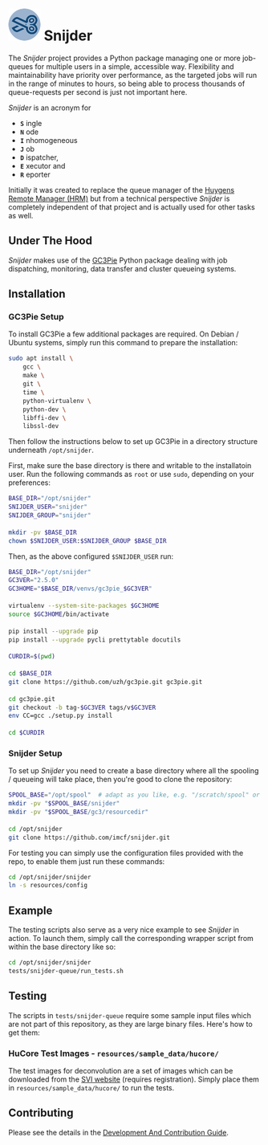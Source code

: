 # ![Snijder logo][img_snijder_logo] Snijder

The _Snijder_ project provides a Python package managing one or more job-queues
for multiple users in a simple, accessible way. Flexibility and maintainability
have priority over performance, as the targeted jobs will run in the range of
minutes to hours, so being able to process thousands of queue-requests per
second is just not important here.

_Snijder_ is an acronym for
* **`S`** ingle
* **`N`** ode
* **`I`** nhomogeneous
* **`J`** ob
* **`D`** ispatcher,
* **`E`** xecutor and
* **`R`** eporter

Initially it was created to replace the queue manager of the [Huygens Remote
Manager (HRM)](http://huygens-rm.org/) but from a technical perspective
_Snijder_ is completely independent of that project and is actually used for
other tasks as well.


## Under The Hood

_Snijder_ makes use of the [GC3Pie](https://github.com/imcf/gc3pie) Python
package dealing with job dispatching, monitoring, data transfer and cluster
queueing systems.

## Installation

### GC3Pie Setup

To install GC3Pie a few additional packages are required. On Debian / Ubuntu
systems, simply run this command to prepare the installation:

```bash
sudo apt install \
    gcc \
    make \
    git \
    time \
    python-virtualenv \
    python-dev \
    libffi-dev \
    libssl-dev
```

Then follow the instructions below to set up GC3Pie in a directory structure
underneath `/opt/snijder`.

First, make sure the base directory is there and writable to the installatoin
user. Run the following commands as `root` or use `sudo`, depending on your
preferences:

```bash
BASE_DIR="/opt/snijder"
SNIJDER_USER="snijder"
SNIJDER_GROUP="snijder"

mkdir -pv $BASE_DIR
chown $SNIJDER_USER:$SNIJDER_GROUP $BASE_DIR
```

Then, as the above configured `$SNIJDER_USER` run:

```bash
BASE_DIR="/opt/snijder"
GC3VER="2.5.0"
GC3HOME="$BASE_DIR/venvs/gc3pie_$GC3VER"

virtualenv --system-site-packages $GC3HOME
source $GC3HOME/bin/activate

pip install --upgrade pip
pip install --upgrade pycli prettytable docutils

CURDIR=$(pwd)

cd $BASE_DIR
git clone https://github.com/uzh/gc3pie.git gc3pie.git

cd gc3pie.git
git checkout -b tag-$GC3VER tags/v$GC3VER
env CC=gcc ./setup.py install

cd $CURDIR
```

### Snijder Setup

To set up _Snijder_ you need to create a base directory where all the spooling /
queueing will take place, then you're good to clone the repository:

```bash
SPOOL_BASE="/opt/spool"  # adapt as you like, e.g. "/scratch/spool" or similar
mkdir -pv "$SPOOL_BASE/snijder"
mkdir -pv "$SPOOL_BASE/gc3/resourcedir"

cd /opt/snijder
git clone https://github.com/imcf/snijder.git
```

For testing you can simply use the configuration files provided with the repo,
to enable them just run these commands:

```bash
cd /opt/snijder/snijder
ln -s resources/config
```

## Example

The testing scripts also serve as a very nice example to see _Snijder_ in
action. To launch them, simply call the corresponding wrapper script from within
the base directory like so:

```bash
cd /opt/snijder/snijder
tests/snijder-queue/run_tests.sh
```

## Testing

The scripts in `tests/snijder-queue` require some sample input files which are
not part of this repository, as they are large binary files. Here's how to get
them:

### HuCore Test Images - `resources/sample_data/hucore/`

The test images for deconvolution are a set of images which can be downloaded
from the [SVI website](https://svi.nl/DemoImages) (requires registration).
Simply place them in `resources/sample_data/hucore/` to run the tests.

## Contributing

Please see the details in the [Development And Contribution
Guide](CONTRIBUTING.md).

[img_snijder_logo]: https://raw.githubusercontent.com/imcf/snijder/master/resources/artwork/snijder-logo-blue-64.png